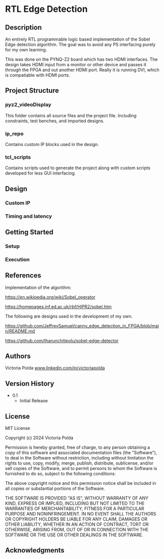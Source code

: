# RTL Edge Detection

## Description
An entirely RTL programmable logic based implementation of the Sobel Edge detection algorithm. 
The goal was to avoid any PS interfacing purely for my own learning.

This was done on the PYNQ-Z2 board which has two HDMI interfaces.
The design takes HDMI input from a monitor or other device and passes it through the FPGA and out another HDMI port. Really it is running DVI, which is compatiable with HDMI ports.

## Project Structure
### pyz2_videoDisplay
This folder contains all source files and the project file.
Including constraints, test benches, and imported designs.

### ip_repo
Contains custom IP blocks used in the design.

### tcl_scripts
Contains scripts used to generate the project along with custom scripts developed for less GUI interfacing.

## Design

### Custom IP

### Timing and latency

## Getting Started


### Setup


### Execution

## References
Implementation of the algorithm:

https://en.wikipedia.org/wiki/Sobel_operator

https://homepages.inf.ed.ac.uk/rbf/HIPR2/sobel.htm

The following are designs used in the development of my own. 

https://github.com/JeffreySamuel/canny_edge_detection_in_FPGA/blob/main/README.md

https://github.com/tharunchitipolu/sobel-edge-detector

## Authors

Victoria Polda
www.linkedin.com/in/victoriapolda

## Version History

* 0.1
    * Initial Release

## License

MIT License

Copyright (c) 2024 Victoria Polda

Permission is hereby granted, free of charge, to any person obtaining a copy
of this software and associated documentation files (the "Software"), to deal
in the Software without restriction, including without limitation the rights
to use, copy, modify, merge, publish, distribute, sublicense, and/or sell
copies of the Software, and to permit persons to whom the Software is
furnished to do so, subject to the following conditions:

The above copyright notice and this permission notice shall be included in all
copies or substantial portions of the Software.

THE SOFTWARE IS PROVIDED "AS IS", WITHOUT WARRANTY OF ANY KIND, EXPRESS OR
IMPLIED, INCLUDING BUT NOT LIMITED TO THE WARRANTIES OF MERCHANTABILITY,
FITNESS FOR A PARTICULAR PURPOSE AND NONINFRINGEMENT. IN NO EVENT SHALL THE
AUTHORS OR COPYRIGHT HOLDERS BE LIABLE FOR ANY CLAIM, DAMAGES OR OTHER
LIABILITY, WHETHER IN AN ACTION OF CONTRACT, TORT OR OTHERWISE, ARISING FROM,
OUT OF OR IN CONNECTION WITH THE SOFTWARE OR THE USE OR OTHER DEALINGS IN THE
SOFTWARE.

## Acknowledgments

